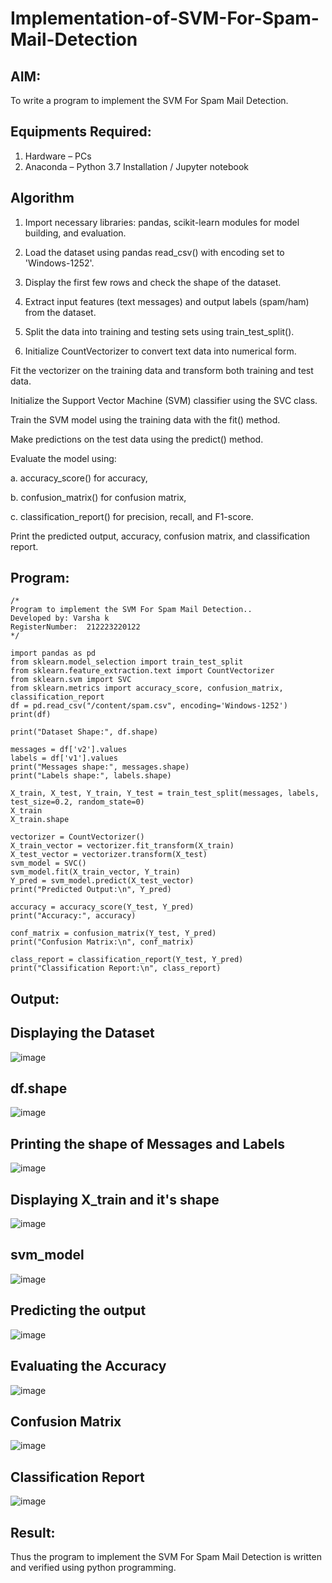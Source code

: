 # Implementation-of-SVM-For-Spam-Mail-Detection

## AIM:
To write a program to implement the SVM For Spam Mail Detection.

## Equipments Required:
1. Hardware – PCs
2. Anaconda – Python 3.7 Installation / Jupyter notebook

## Algorithm
1. Import necessary libraries: pandas, scikit-learn modules for model building, and evaluation.

2. Load the dataset using pandas read_csv() with encoding set to 'Windows-1252'.

3. Display the first few rows and check the shape of the dataset.

4. Extract input features (text messages) and output labels (spam/ham) from the dataset.

5. Split the data into training and testing sets using train_test_split().

6. Initialize CountVectorizer to convert text data into numerical form.

Fit the vectorizer on the training data and transform both training and test data.

Initialize the Support Vector Machine (SVM) classifier using the SVC class.

Train the SVM model using the training data with the fit() method.

Make predictions on the test data using the predict() method.

Evaluate the model using:

a. accuracy_score() for accuracy,

b. confusion_matrix() for confusion matrix,

c. classification_report() for precision, recall, and F1-score.

Print the predicted output, accuracy, confusion matrix, and classification report.


## Program:
```
/*
Program to implement the SVM For Spam Mail Detection..
Developed by: Varsha k
RegisterNumber:  212223220122
*/
```
```
import pandas as pd
from sklearn.model_selection import train_test_split
from sklearn.feature_extraction.text import CountVectorizer
from sklearn.svm import SVC
from sklearn.metrics import accuracy_score, confusion_matrix, classification_report
df = pd.read_csv("/content/spam.csv", encoding='Windows-1252')
print(df)

print("Dataset Shape:", df.shape)

messages = df['v2'].values
labels = df['v1'].values
print("Messages shape:", messages.shape)
print("Labels shape:", labels.shape)

X_train, X_test, Y_train, Y_test = train_test_split(messages, labels, test_size=0.2, random_state=0)
X_train
X_train.shape

vectorizer = CountVectorizer()
X_train_vector = vectorizer.fit_transform(X_train)
X_test_vector = vectorizer.transform(X_test)
svm_model = SVC()
svm_model.fit(X_train_vector, Y_train)
Y_pred = svm_model.predict(X_test_vector)
print("Predicted Output:\n", Y_pred)

accuracy = accuracy_score(Y_test, Y_pred)
print("Accuracy:", accuracy)

conf_matrix = confusion_matrix(Y_test, Y_pred)
print("Confusion Matrix:\n", conf_matrix)

class_report = classification_report(Y_test, Y_pred)
print("Classification Report:\n", class_report)
```
## Output:
## Displaying the Dataset
![image](https://github.com/user-attachments/assets/899d6319-6ff9-42d1-b7bb-30062b8446aa)

## df.shape
![image](https://github.com/user-attachments/assets/f9bf0182-0281-4b17-961c-1b6f6defbdd7)
## Printing the shape of Messages and Labels
![image](https://github.com/user-attachments/assets/06ee9ecc-1e6d-4257-817f-6ef513006958)
## Displaying X_train and it's shape
![image](https://github.com/user-attachments/assets/9062635e-7618-4ace-af2c-7839f55887e5)
## svm_model
![image](https://github.com/user-attachments/assets/b040d176-5b73-4d57-80bc-cd1ced929e71)
## Predicting the output
![image](https://github.com/user-attachments/assets/e58a5798-5a6c-467f-aa0f-b5f6229e63a4)
## Evaluating the Accuracy
![image](https://github.com/user-attachments/assets/880a7ee8-6e8b-44ed-950f-880a16c6dc62)
## Confusion Matrix
![image](https://github.com/user-attachments/assets/71ae0dfc-97b2-4fa7-805f-ff294b5f9b14)
## Classification Report
![image](https://github.com/user-attachments/assets/500197b0-3e80-42ee-9726-4514a5cf8893)

## Result:
Thus the program to implement the SVM For Spam Mail Detection is written and verified using python programming.
